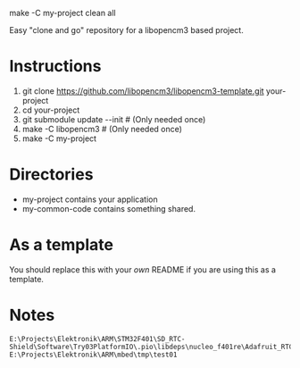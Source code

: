 
make -C my-project clean all

Easy "clone and go" repository for a libopencm3 based project.

# Instructions
 1. git clone https://github.com/libopencm3/libopencm3-template.git your-project
 2. cd your-project
 3. git submodule update --init # (Only needed once)
 4. make -C libopencm3 # (Only needed once)
 5. make -C my-project

# Directories
* my-project contains your application
* my-common-code contains something shared.

# As a template
You should replace this with your _own_ README if you are using this
as a template.

# Notes #

    E:\Projects\Elektronik\ARM\STM32F401\SD_RTC-Shield\Software\Try03PlatformIO\.pio\libdeps\nucleo_f401re\Adafruit_RTCLib_ID3122\DS1307.h
    E:\Projects\Elektronik\ARM\mbed\tmp\test01